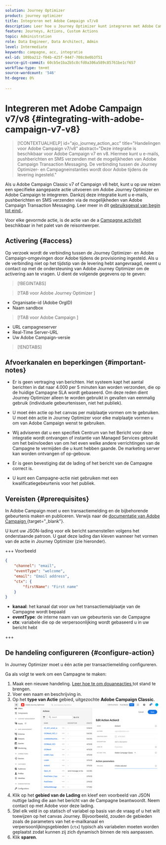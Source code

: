 ```yaml
---
solution: Journey Optimizer
product: journey optimizer
title: Integreren met Adobe Campaign v7/v8
description: Leer hoe u Journey Optimizer kunt integreren met Adobe Campaign v7/v8
feature: Journeys, Actions, Custom Actions
topic: Administration
role: Data Engineer, Data Architect, Admin
level: Intermediate
keywords: campagne, acc, integratie
exl-id: 109ba212-f04b-425f-9447-708c8e0b3f51
source-git-commit: 60cb5e1ba2b5c8cfd0a306a589c85761be1cf657
workflow-type: tm+mt
source-wordcount: '546'
ht-degree: 0%

---
```


# Integreren met Adobe Campaign v7/v8 {#integrating-with-adobe-campaign-v7-v8}

>[!CONTEXTUALHELP]
>id="ajo_journey_action_acc"
>title="Handelingen voor Adobe Campaign v7/v8"
>abstract="Deze integratie is beschikbaar voor Adobe Campaign v7 en v8. Hiermee kunt u e-mails, pushberichten en SMS verzenden met de mogelijkheden van Adobe Campaign Transaction Messaging. De verbinding tussen de Journey Optimizer- en Campagneinstanties wordt door Adobe tijdens de levering ingesteld."

Als u Adobe Campaign Classic v7 of Campaign v8 hebt, kunt u op uw reizen een specifieke aangepaste actie uitvoeren om Adobe Journey Optimizer en Adobe Campaign te integreren. Dankzij deze integratie kunt u e-mails, pushberichten en SMS verzenden via de mogelijkheden van Adobe Campaign Transaction Messaging. Leer meer in dit [ gebruiksgeval van begin tot eind ](../building-journeys/ajo-ac.md).

Voor elke gevormde actie, is de actie van de a [ Campagne activiteit ](../building-journeys/using-adobe-campaign-v7-v8.md) beschikbaar in het palet van de reisontwerper.

## Activering {#access}

Op verzoek wordt de verbinding tussen de Journey Optimizer- en Adobe Campaign-omgevingen door Adobe tijdens de provisioning ingesteld. Als u de verbinding niet op het tijdstip van de levering hebt aangevraagd, neemt u contact op met de ondersteuning van Adobe Journey Optimizer om de activering aan te vragen. U dient de volgende gegevens op te geven:

>[!BEGINTABS]

>[!TAB  voor Adobe Journey Optimizer ]

* Organisatie-id (Adobe OrgID)
* Naam sandbox

>[!TAB  voor Adobe Campaign ]

* URL campagneserver
* Real-Time Server-URL
* Uw Adobe Campaign-versie

>[!ENDTABS]


## Afvoerkanalen en beperkingen {#important-notes}

* Er is geen vertraging van berichten. Het systeem kapt het aantal berichten in dat naar 4.000 per 5 minuten kan worden verzonden, die op de huidige Campagne SLA wordt gebaseerd. Om deze reden dient Journey Optimizer alleen te worden gebruikt in gevallen van eenmalig gebruik (individuele gebeurtenissen, niet het publiek).

* U moet één actie op het canvas per malplaatje vormen om te gebruiken. U moet één actie in Journey Optimizer voor elke malplaatje vormen u om van Adobe Campaign wenst te gebruiken.

* Wij adviseren dat u een specifiek Centrum van het Bericht voor deze integratie wordt ontvangen of instantie van Managed Services gebruikt om het beïnvloeden van om het even welke andere verrichtingen van de Campagne te vermijden die u kunt hebben gaande. De marketing server kan worden ontvangen of op-gebouw.<!--The build required is 21.1 Release Candidate or greater. -->

* Er is geen bevestiging dat de lading of het bericht van de Campagne correct is.

* U kunt een Campagne-actie niet gebruiken met een kwalificatiegebeurtenis voor het publiek.

## Vereisten {#prerequisites}

In Adobe Campaign moet u een transactiemelding en de bijbehorende gebeurtenis maken en publiceren. Verwijs naar de [ documentatie van Adobe Campaign ](https://experienceleague.adobe.com/nl/docs/campaign/campaign-v8/send/real-time/transactional){target="_blank"}.

U kunt uw JSON-lading voor elk bericht samenstellen volgens het onderstaande patroon. U gaat deze lading dan kleven wanneer het vormen van de actie in Journey Optimizer (zie hieronder).

+++ Voorbeeld

```json
{
    "channel": "email",
    "eventType": "welcome",
    "email": "Email address",
    "ctx": {
        "firstName": "First name"
    }
}
```

* **kanaal**: het kanaal dat voor uw het transactiemalplaatje van de Campagne wordt bepaald
* **eventType**: de interne naam van uw gebeurtenis van de Campagne
* **ctx**: variabele die op de verpersoonlijking wordt gebaseerd u in uw bericht hebt

+++

## De handeling configureren {#configure-action}

In Journey Optimizer moet u één actie per transactiemelding configureren.

Ga als volgt te werk om een Campagne te maken:

1. Maak een nieuwe handeling. [ Leer hoe te om douaneacties ](../action/action.md) tot stand te brengen.
1. Voer een naam en beschrijving in.
1. Op het **type van Actie** gebied, uitgezochte **Adobe Campaign Classic**.
   ![](assets/accintegration1.png)
1. Klik op het **gebied van de Lading** en kleef een voorbeeld van JSON nuttige lading die aan het bericht van de Campagne beantwoordt. Neem contact op met Adobe voor deze lading.
1. Stel elk veld in op statisch of variabel op basis van de vraag of u het wilt toewijzen op het canvas Journey. Bijvoorbeeld, zouden de gebieden zoals de parameters van het e-mailkanaal en verpersoonlijkingsgebieden (`ctx`) typisch als variabelen moeten worden geplaatst zodat kunnen zij zich dynamisch binnen de reis aanpassen.
1. Klik **sparen**.

